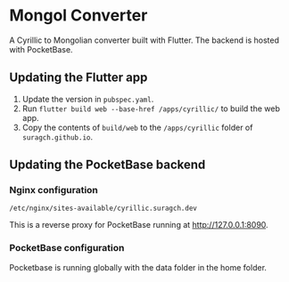 # Mongol Converter

A Cyrillic to Mongolian converter built with Flutter. The backend is hosted with PocketBase.

## Updating the Flutter app

1. Update the version in `pubspec.yaml`.
2. Run `flutter build web --base-href /apps/cyrillic/` to build the web app.
3. Copy the contents of `build/web` to the `/apps/cyrillic` folder of `suragch.github.io`.

## Updating the PocketBase backend

### Nginx configuration

```
/etc/nginx/sites-available/cyrillic.suragch.dev
```

This is a reverse proxy for PocketBase running at http://127.0.0.1:8090.

### PocketBase configuration

Pocketbase is running globally with the data folder in the home folder.


